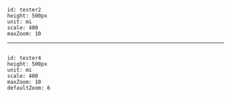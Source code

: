 ```leaflet
id: tester2
height: 500px
unit: mi
scale: 400
maxZoom: 10
```

---

```leaflet

id: tester4
height: 500px
unit: mi
scale: 400
maxZoom: 10
defaultZoom: 6

```